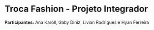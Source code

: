 # Troca Fashion - Projeto Integrador
**Participantes:** Ana Karoll, Gaby Diniz, Livian Rodrigues e Hyan Ferreira